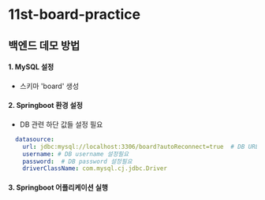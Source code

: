 # 11st-board-practice


## 백엔드 데모 방법

#### 1. MySQL 설정
- 스키마 'board' 생성

#### 2. Springboot 환경 설정
- DB 관련 하단 값들 설정 필요
```yml
  datasource:
    url: jdbc:mysql://localhost:3306/board?autoReconnect=true  # DB URL 설정 필요
    username: # DB username 설정필요
    password:  # DB password 설정필요
    driverClassName: com.mysql.cj.jdbc.Driver
```

#### 3. Springboot 어플리케이션 실행

